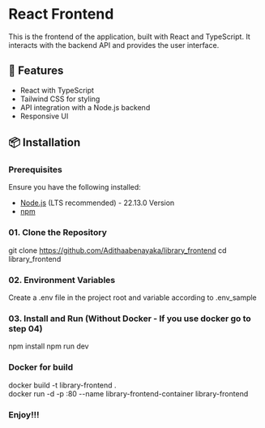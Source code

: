 # React Frontend

This is the frontend of the application, built with React and TypeScript. It interacts with the backend API and provides the user interface.

## 🚀 Features

- React with TypeScript
- Tailwind CSS for styling
- API integration with a Node.js backend
- Responsive UI

## 📦 Installation

### Prerequisites

Ensure you have the following installed:

- [Node.js](https://nodejs.org/) (LTS recommended) - 22.13.0 Version
- [npm](https://www.npmjs.com/)

### 01. Clone the Repository


git clone https://github.com/Adithaabenayaka/library_frontend
cd library_frontend

### 02. Environment Variables
Create a .env file in the project root and variable according to .env_sample

### 03. Install and Run (Without Docker - If you use docker go to step 04)

npm install
npm run dev 

### Docker for build
docker build -t library-frontend .  
docker run -d -p <Port for FE>:80 --name library-frontend-container library-frontend

### Enjoy!!!
###